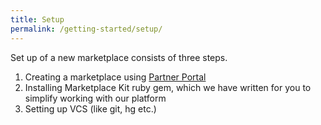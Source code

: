 ```yaml
---
title: Setup
permalink: /getting-started/setup/
---
```


Set up of a new marketplace consists of three steps.

1. Creating a marketplace using [Partner Portal](http://ec2-52-37-196-54.us-west-2.compute.amazonaws.com/)
2. Installing Marketplace Kit ruby gem, which we have written for you to simplify working with our platform
3. Setting up VCS (like git, hg etc.)
